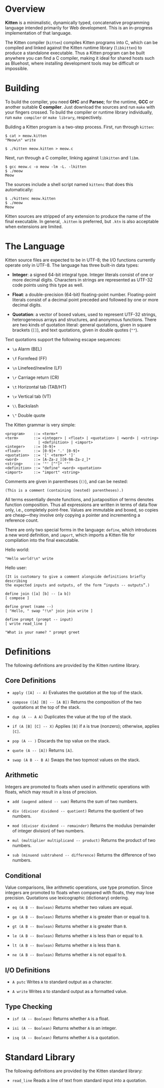 # Overview

**Kitten** is a minimalistic, dynamically typed, concatenative programming
language intended primarily for Web development. This is an in-progress
implementation of that language.

The Kitten compiler (`kitten`) compiles Kitten programs into C, which can be
compiled and linked against the Kitten runtime library (`libkitten`) to produce
a standalone executable. Thus a Kitten program can be built anywhere you can
find a C compiler, making it ideal for shared hosts such as Bluehost, where
installing development tools may be difficult or impossible.

# Building

To build the compiler, you need **GHC** and **Parsec**; for the runtime, **GCC**
or another suitable **C compiler**. Just download the sources and run `make`
with your fingers crossed. To build the compiler or runtime library
individually, run `make compiler` or `make library`, respectively.

Building a Kitten program is a two-step process. First, run through `kitten`:

    $ cat > meow.kitten
    "Meow\n" write

    $ ./kitten meow.kitten > meow.c

Next, run through a C compiler, linking against `libkitten` and `libm`.

    $ gcc meow.c -o meow -lm -L. -lkitten
    $ ./meow
    Meow

The sources include a shell script named `kittenc` that does this automatically:

    $ ./kittenc meow.kitten
    $ ./meow
    Meow

Kitten sources are stripped of any extension to produce the name of the final
executable. In general, `.kitten` is preferred, but `.ktn` is also acceptable
when extensions are limited.

# The Language

Kitten source files are expected to be in UTF-8; the I/O functions currently
operate only in UTF-8. The language has three built-in data types:

  * **Integer**: a signed 64-bit integral type. Integer literals consist of one
    or more decimal digits. Characters in strings are represented as UTF-32 code
    points using this type as well.

  * **Float**: a double-precision (64-bit) floating-point number. Floating-point
    literals consist of a decimal point preceded and followed by one or more
    decimal digits.

  * **Quotation**: a vector of boxed values, used to represent UTF-32 strings,
    heterogeneous arrays and structures, and anonymous functions. There are two
    kinds of quotation literal: general quotations, given in square brackets
    (`[]`), and text quotations, given in double quotes (`""`).

Text quotations support the following escape sequences:

  * `\a` Alarm (BEL)

  * `\f` Formfeed (FF)

  * `\n` Linefeed/newline (LF)

  * `\r` Carriage return (CR)

  * `\t` Horizontal tab (TAB/HT)

  * `\v` Vertical tab (VT)

  * `\\` Backslash

  * `\"` Double quote

The Kitten grammar is very simple:

    <program>    ::= <term>*
    <term>       ::= <integer> | <float> | <quotation> | <word> | <string>
                   | <definition> | <import>
    <integer>    ::= [0-9]+
    <float>      ::= [0-9]+ '.' [0-9]+
    <quotation>  ::= '[' <term>* ']'
    <word>       ::= [A-Za-z_][0-9A-Za-z_]*
    <string>     ::= '"' [^"]* '"'
    <definition> ::= "define" <word> <quotation>
    <import>     ::= "import" <string>

Comments are given in parentheses (`()`), and can be nested:

    (This is a comment (containing (nested) parentheses).)

All terms essentially denote functions, and juxtaposition of terms denotes
function composition. Thus all expressions are written in terms of data flow
only, i.e., completely point-free. Values are immutable and boxed, so copies are
cheap—they involve only copying a pointer and incrementing a reference count.

There are only two special forms in the language: `define`, which introduces a
new word definition, and `import`, which imports a Kitten file for compilation
into the final executable.

Hello world:

    "Hello world!\n" write

Hello user:

    (It is customary to give a comment alongside definitions briefly describing
    the expected inputs and outputs, of the form “inputs -- outputs”.)

    define join ([a] [b] -- [a b])
    [ compose ]

    define greet (name --)
    [ "Hello, " swap "!\n" join join write ]

    define prompt (prompt -- input)
    [ write read_line ]

    "What is your name? " prompt greet

# Definitions

The following definitions are provided by the Kitten runtime library.

## Core Definitions

  * `apply ([A] -- A)`
    Evaluates the quotation at the top of the stack.

  * `compose ([A] [B] -- [A B])`
    Returns the composition of the two quotations at the top of the stack.

  * `dup (A -- A A)`
    Duplicates the value at the top of the stack.

  * `if (A [B] [C] -- X)`
    Applies `[B]` if `A` is true (nonzero); otherwise, applies `[C]`.

  * `pop (A -- )`
    Discards the top value on the stack.

  * `quote (A -- [A])`
    Returns `[A]`.

  * `swap (A B -- B A)`
    Swaps the two topmost values on the stack.

## Arithmetic

Integers are promoted to floats when used in arithmetic operations with floats,
which may result in a loss of precision.

  * `add (augend addend -- sum)`
    Returns the sum of two numbers.

  * `div (divisor dividend -- quotient)`
    Returns the quotient of two numbers.

  * `mod (divisor dividend -- remainder)`
    Returns the modulus (remainder of integer division) of two numbers.

  * `mul (multiplier multiplicand -- product)`
    Returns the product of two numbers.

  * `sub (minuend subtrahend -- difference)`
    Returns the difference of two numbers.

## Conditional

Value comparisons, like arithmetic operations, use type promotion. Since
integers are promoted to floats when compared with floats, they may lose
precision. Quotations use lexicographic (dictionary) ordering.

  * `eq (A B -- Boolean)`
    Returns whether two values are equal.

  * `ge (A B -- Boolean)`
    Returns whether `A` is greater than or equal to `B`.

  * `gt (A B -- Boolean)`
    Returns whether `A` is greater than `B`.

  * `le (A B -- Boolean)`
    Returns whether `A` is less than or equal to `B`.

  * `lt (A B -- Boolean)`
    Returns whether `A` is less than `B`.

  * `ne (A B -- Boolean)`
    Returns whether `A` is not equal to `B`.

## I/O Definitions

  * `A putc`
    Writes `A` to standard output as a character.

  * `A write`
    Writes `A` to standard output as a formatted value.

## Type Checking

  * `isf (A -- Boolean)`
    Returns whether `A` is a float.

  * `isi (A -- Boolean)`
    Returns whether `A` is an integer.

  * `isq (A -- Boolean)`
    Returns whether `A` is a quotation.

# Standard Library

The following definitions are provided by the Kitten standard library:

  * `read_line`
    Reads a line of text from standard input into a quotation.

